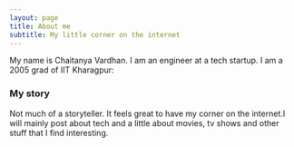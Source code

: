 ```yaml
---
layout: page
title: About me
subtitle: My little corner on the internet
---
```


My name is Chaitanya Vardhan. I am an engineer at a tech startup. I am a 2005 grad of IIT Kharagpur:


### My story

Not much of a storyteller. It feels great to have my corner on the internet.I
will mainly post about tech and a little about movies, tv shows and other stuff that I find interesting.

